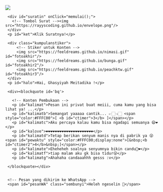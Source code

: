 <html><meta charset='UTF-8'/><meta content='width=device-width, initial-scale=1, user-scalable=1, minimum-scale=1, maximum-scale=5' name='viewport'/><meta content='IE=edge' http-equiv='X-UA-Compatible'/>
  
  <link rel="preconnect" href="https://fonts.googleapis.com">
  <link rel="preconnect" href="https://fonts.gstatic.com" crossorigin>
  <link href="https://fonts.googleapis.com/css2?family=Quicksand:wght@400;700&display=swap" rel="stylesheet">
  
  <script src="https://cdn.jsdelivr.net/npm/sweetalert2@11.0.19/dist/sweetalert2.all.min.js"></script><link href="https://feeldreams.github.io/dariaku/style.css" rel="stylesheet" type="text/css" />

<head>
<title>Script HTML Untukmu</title>

</head>
<body>
	
   <!-- Ganti Audio di sini -->
   <audio src="https://feeldreams.github.io/goreng.mp3" id="linkmp3" class="sembunyi"></audio>
   
   <div id="bodyblur">
     <!-- Wallpaper --><img src="https://feeldreams.github.io/bluesky.jpg" id="wallpaper"/><div id="beneranblur"></div>
   </div>
   
   <div id='Content'>

     <div id="suratin" onClick="memulai();">
       <!-- Tombol Surat --><img src="https://rayyscoding.github.io/envelope.png"/>
     </div>
     <p id="ket">Klik Suratnya!</p>

     <div class="kumpulanstiker">
         <!-- Stiker untuk Konten -->
         <img src="https://feeldreams.github.io/nimasi.gif" id="fotoakhir"/>
         <img src="https://feeldreams.github.io/bunga.gif" id="fotoakhir2"/>
         <img src="https://feeldreams.github.io/peachktw.gif" id="fotoakhir3"/>
     </div>
     <p id="halo">Hai, Ghasyiyah Meitadika !</p>
     
     <div><blockquote id='bq'>

       <!-- Konten Pembukaan -->
       <p id="kalimat">Pesan ini privat buat meiii, cuma kamu yang bisa lihat ya! ...</p>
       <p id="kalimatb">Semangat yaaaaa cantik... 👉🏻👈🏻 <span style="color:#FFFC00">[ <b id="ctimer">3</b> ]</span></p>
       <p id="kalimatc">Aku percaya kalau kamu bisa ngadapi semuanya 😄❤️</p>
       <p id="kalove">❤️❤️❤️❤️❤️❤️❤️❤️❤️❤️❤️❤️❤️❤️❤️❤️❤️❤️❤️❤️❤️</p>
       <p id="kalimatd">Tetap berikan senyum manis nya di pabrik ya 😜 <span id="pewaktu" style="color:#FFFC00;display:none">[&nbsp;<b id="ctimer2">4</b>&nbsp;]</span></p>
       <p id="kalimate">Eheheheh soalnya senyumnya bikin candu🤣❤️</p>
       <p id="kalimatf">tiap malam aku gk bisa tidur😜</p>
       <p id="kalimatg">Ahahaha candaaahhh gesss :v</p>

     </blockquote></div> 

     
     <!-- Pesan yang dikirim ke WhatsApp -->
     <span id="pesanWA" class="sembunyi">Heleh ngeselin 🤣</span>
     
   </div>

<!-- Jangan Edit Bagian Ini --><script>
  ftom=0;ftganti=0;flag=1;flagg=1;fungsi=0;fungsiAwal=0;fungsitimer=0;vketikhalo=halo.innerHTML;
  halo.innerHTML = "";var ahalo=0,vketikhalo;pesanwhatsapp = pesanWA.innerHTML;
  Content.style = "opacity:1;margin-top:16vh;";
  const body = document.querySelector("body");const swalst = Swal.mixin({timer: 2777, allowOutsideClick: false, showConfirmButton: false, timerProgressBar: true, imageHeight: 90,}); const swals = Swal.mixin({allowOutsideClick: false, cancelButtonColor: '#FF0040', imageWidth: 100, imageHeight: 100,});
</script>
<script src="https://feeldreams.github.io/dariaku/script.js"></script>
<!-- Sampai Sini -->
</body>
</html>
